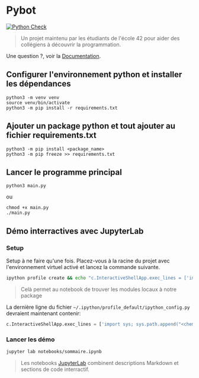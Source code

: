 # Pybot

[![Python Check](https://github.com/42Angouleme/robot-python/actions/workflows/python-app.yml/badge.svg)](https://github.com/42Angouleme/robot-python/actions/workflows/python-app.yml)

> Un projet maintenu par les étudiants de l'école 42 pour aider des collégiens à découvrir la programmation.

Une question ?, voir la [Documentation](https://42angouleme.github.io/).


## Configurer l'environnement python et installer les dépendances

```
python3 -m venv venv
source venv/bin/activate
python3 -m pip install -r requirements.txt
```

## Ajouter un package python et tout ajouter au fichier requirements.txt

```
python3 -m pip install <package_name>
python3 -m pip freeze >> requirements.txt
```

## Lancer le programme principal

```
python3 main.py
```

ou

```
chmod +x main.py
./main.py
```

## Démo interractives avec JupyterLab

### Setup

Setup à ne faire qu'une fois. Placez-vous à la racine du projet avec l'environnement virtuel activé et lancez la commande suivante.

```sh
ipython profile create && echo "c.InteractiveShellApp.exec_lines = ['import sys; sys.path.append(\"$(pwd)\")']" >> ~/.ipython/profile_default/ipython_config.py
```

> Celà permet au notebook de trouver les modules locaux à notre package

La dernière ligne du fichier `~/.ipython/profile_default/ipython_config.py` devraient maintenant contenir:

```python
c.InteractiveShellApp.exec_lines = ['import sys; sys.path.append("<chemin_vers_robot-python>")']
```

### Lancer les démo

```sh
jupyter lab notebooks/sommaire.ipynb
```

> Les notebooks [JupyterLab](https://jupyterlab.readthedocs.io/en/stable/index.html) combinent descriptions Markdown et sections de code interractif.
